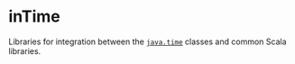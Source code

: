 # inTime

Libraries for integration between the [`java.time`](https://docs.oracle.com/javase/8/docs/api/java/time/package-summary.html) 
classes and common Scala libraries.

